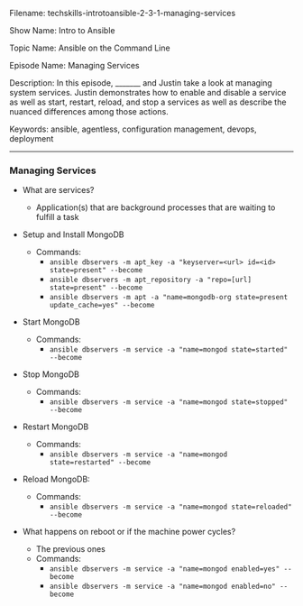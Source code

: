 Filename: techskills-introtoansible-2-3-1-managing-services

Show Name: Intro to Ansible

Topic Name: Ansible on the Command Line

Episode Name: Managing Services

Description: 
In this episode, _______ and Justin take a look at managing 
system services. Justin demonstrates how to enable and disable a service as
well as start, restart, reload, and stop a services as well as describe the 
nuanced differences among those actions.

Keywords: ansible, agentless, configuration management,
			devops, deployment

---

### Managing Services

+ What are services?
	- Application(s) that are background processes that are waiting to 
	fulfill a task

+ Setup and Install MongoDB
	* Commands:
		- `ansible dbservers -m apt_key -a "keyserver=<url> id=<id> state=present" --become `
		- `ansible dbservers -m apt_repository -a "repo=[url] state=present" --become`
		- `ansible dbservers -m apt -a "name=mongodb-org state=present update_cache=yes" --become`
+ Start MongoDB
	* Commands:
		- `ansible dbservers -m service -a "name=mongod state=started" --become`
+ Stop MongoDB
	* Commands:
		- `ansible dbservers -m service -a "name=mongod state=stopped" --become`
+ Restart MongoDB
	* Commands:
		- `ansible dbservers -m service -a "name=mongod state=restarted" --become`
+ Reload MongoDB:
	* Commands:
		- `ansible dbservers -m service -a "name=mongod state=reloaded" --become`
+ What happens on reboot or if the machine power cycles?
	* The previous ones 
	* Commands:
		- `ansible dbservers -m service -a "name=mongod enabled=yes" --become`
		- `ansible dbservers -m service -a "name=mongod enabled=no" --become `